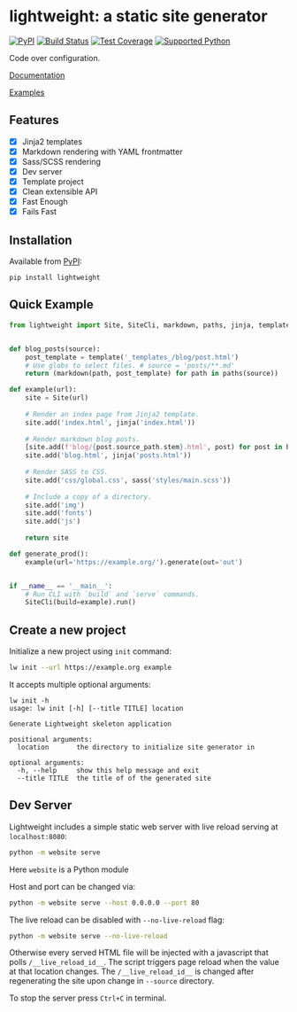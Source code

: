 # lightweight: a static site generator 
[![PyPI](https://img.shields.io/pypi/v/lightweight)][pypi]
[![Build Status](https://img.shields.io/azure-devops/build/misha-drachuk/lightweight/8)](https://dev.azure.com/misha-drachuk/lightweight/_build/latest?definitionId=8&branchName=master)
[![Test Coverage](https://img.shields.io/coveralls/github/mdrachuk/lightweight/master)](https://coveralls.io/github/mdrachuk/lightweight)
[![Supported Python](https://img.shields.io/pypi/pyversions/lightweight)][pypi]

Code over configuration.

[Documentation][docs]

[Examples](https://github.com/mdrachuk/lightweight-examples)



## Features
- [x] Jinja2 templates
- [x] Markdown rendering with YAML frontmatter
- [x] Sass/SCSS rendering
- [x] Dev server
- [x] Template project
- [x] Clean extensible API 
- [x] Fast Enough
- [x] Fails Fast

## Installation
Available from [PyPI][pypi]:
```shell
pip install lightweight
```

## Quick Example
```python
from lightweight import Site, SiteCli, markdown, paths, jinja, template, sass


def blog_posts(source):
    post_template = template('_templates_/blog/post.html')
    # Use globs to select files. # source = 'posts/**.md'
    return (markdown(path, post_template) for path in paths(source))

def example(url):
    site = Site(url)
    
    # Render an index page from Jinja2 template.
    site.add('index.html', jinja('index.html'))
    
    # Render markdown blog posts.
    [site.add(f'blog/{post.source_path.stem}.html', post) for post in blog_posts('posts/**.md')]
    site.add('blog.html', jinja('posts.html'))
    
    # Render SASS to CSS.
    site.add('css/global.css', sass('styles/main.scss'))
    
    # Include a copy of a directory.
    site.add('img')
    site.add('fonts')
    site.add('js')
    
    return site   

def generate_prod():
    example(url='https://example.org/').generate(out='out')


if __name__ == '__main__':
    # Run CLI with `build` and `serve` commands. 
    SiteCli(build=example).run()

```

## Create a new project

Initialize a new project using `init` command:
```bash
lw init --url https://example.org example
```

It accepts multiple optional arguments:
```
lw init -h
usage: lw init [-h] [--title TITLE] location

Generate Lightweight skeleton application

positional arguments:
  location       the directory to initialize site generator in

optional arguments:
  -h, --help     show this help message and exit
  --title TITLE  the title of of the generated site
```

## Dev Server

Lightweight includes a simple static web server with live reload serving at `localhost:8080`:
```bash
python -m website serve
```
Here `website` is a Python module 

Host and port can be changed via:
```bash
python -m website serve --host 0.0.0.0 --port 80
```

The live reload can be disabled with `--no-live-reload` flag:
```bash
python -m website serve --no-live-reload
```
Otherwise every served HTML file will be injected with a javascript that polls `/__live_reload_id__`.
The script triggers page reload when the value at that location changes.
The `/__live_reload_id__` is changed after regenerating the site upon change in `--source` directory.

To stop the server press `Ctrl+C` in terminal.


[pypi]: https://pypi.org/project/lightweight/
[docs]: https://lightweight.readthedocs.io/en/latest/ 
